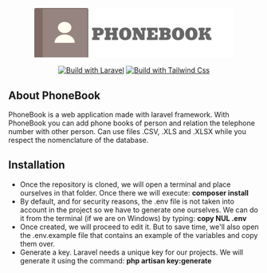 <p align="center"><a href="#" target="_blank"><img src="https://raw.githubusercontent.com/cheloavatar/PhoneBook/main/public/assets/img/logo-text.svg" width="400"></a></p>

<p align="center">
<a href="https://laravel.com/"><img src="https://img.shields.io/badge/Laravel-FF2D20?style=for-the-badge&logo=laravel&logoColor=white" alt="Build with Laravel"></a>
<a href="https://tailwindcss.com/"><img src="https://img.shields.io/badge/Tailwind_CSS-38B2AC?style=for-the-badge&logo=tailwind-css&logoColor=white" alt="Build with Tailwind Css"></a>
</p>

## About PhoneBook

PhoneBook is a web application made with laravel framework. With PhoneBook you can add phone books of person and relation the telephone number with other person.
Can use files .CSV, .XLS and .XLSX while you respect the nomenclature of the database.

## Installation 

* Once the repository is cloned, we will open a terminal and place ourselves in that folder. Once there we will execute: **composer install**
* By default, and for security reasons, the .env file is not taken into account in the project so we have to generate one ourselves. We can do it from the terminal (if we are on Windows) by typing: **copy NUL .env**
* Once created, we will proceed to edit it. But to save time, we'll also open the .env.example file that contains an example of the variables and copy them over.
* Generate a key. Laravel needs a unique key for our projects. We will generate it using the command: **php artisan key:generate**

